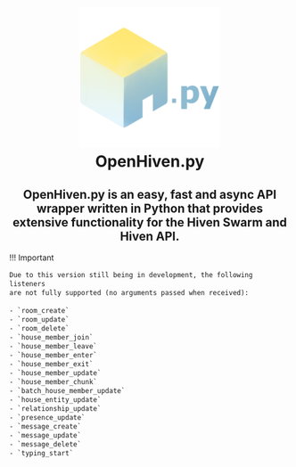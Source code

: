 <center>
<h1><img src="./assets/images/openhivenpy_with_py.png" width="50%"><br>OpenHiven.py</h1>
<h2>OpenHiven.py is an easy, fast and async API wrapper written in Python that provides extensive 
functionality for the Hiven Swarm and Hiven API. </h2>
</center>

!!! Important

    Due to this version still being in development, the following listeners
    are not fully supported (no arguments passed when received):

    - `room_create`
    - `room_update`
    - `room_delete`
    - `house_member_join`
    - `house_member_leave`
    - `house_member_enter`
    - `house_member_exit`
    - `house_member_update`
    - `house_member_chunk`
    - `batch_house_member_update`
    - `house_entity_update`
    - `relationship_update`
    - `presence_update`
    - `message_create`
    - `message_update`
    - `message_delete`
    - `typing_start`
